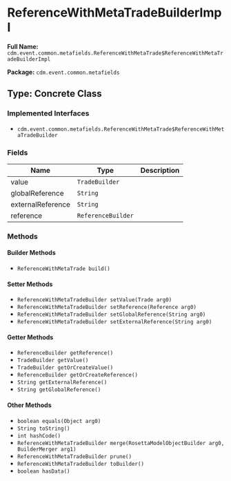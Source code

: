 # ReferenceWithMetaTradeBuilderImpl

**Full Name:** `cdm.event.common.metafields.ReferenceWithMetaTrade$ReferenceWithMetaTradeBuilderImpl`

**Package:** `cdm.event.common.metafields`

## Type: Concrete Class

### Implemented Interfaces

- `cdm.event.common.metafields.ReferenceWithMetaTrade$ReferenceWithMetaTradeBuilder`

### Fields

| Name | Type | Description |
|------|------|-------------|
| value | `TradeBuilder` |  |
| globalReference | `String` |  |
| externalReference | `String` |  |
| reference | `ReferenceBuilder` |  |

### Methods

#### Builder Methods

- `ReferenceWithMetaTrade build()`

#### Setter Methods

- `ReferenceWithMetaTradeBuilder setValue(Trade arg0)`
- `ReferenceWithMetaTradeBuilder setReference(Reference arg0)`
- `ReferenceWithMetaTradeBuilder setGlobalReference(String arg0)`
- `ReferenceWithMetaTradeBuilder setExternalReference(String arg0)`

#### Getter Methods

- `ReferenceBuilder getReference()`
- `TradeBuilder getValue()`
- `TradeBuilder getOrCreateValue()`
- `ReferenceBuilder getOrCreateReference()`
- `String getExternalReference()`
- `String getGlobalReference()`

#### Other Methods

- `boolean equals(Object arg0)`
- `String toString()`
- `int hashCode()`
- `ReferenceWithMetaTradeBuilder merge(RosettaModelObjectBuilder arg0, BuilderMerger arg1)`
- `ReferenceWithMetaTradeBuilder prune()`
- `ReferenceWithMetaTradeBuilder toBuilder()`
- `boolean hasData()`

